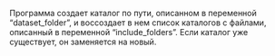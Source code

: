 Программа создает каталог по пути, описанном в переменной “dataset_folder”, и воссоздает в нем список каталогов с файлами, описанный в переменной “include_folders”.
Если каталог уже существует, он заменяется на новый.
